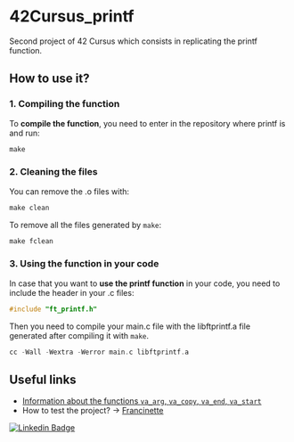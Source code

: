 # 42Cursus_printf
Second project of 42 Cursus which consists in replicating the printf function.

## How to use it?

### 1. Compiling the function

To **compile the function**, you need to enter in the repository where printf is and run:

```C
make
```

### 2. Cleaning the files

You can remove the .o files with:

```C
make clean
```
To remove all the files generated by `make`:

```C
make fclean
```

### 3. Using the function in your code

In case that you want to **use the printf function** in your code, you need to include the header in your .c files:

```C
#include "ft_printf.h"
```

Then you need to compile your main.c file with the libftprintf.a file generated after compiling it with `make`.

```C
cc -Wall -Wextra -Werror main.c libftprintf.a
```

## Useful links

- [Information about the functions `va_arg`, `va_copy`, `va_end`, `va_start`](https://learn.microsoft.com/en-us/cpp/c-runtime-library/reference/va-arg-va-copy-va-end-va-start?view=msvc-170)
- How to test the project? -> [Francinette](https://github.com/xicodomingues/francinette)


[![Linkedin Badge](https://img.shields.io/badge/-Linkedin-blue?style=flat&logo=Linkedin&logoColor=white)](https://www.linkedin.com/in/antoniolopezchamorro)
